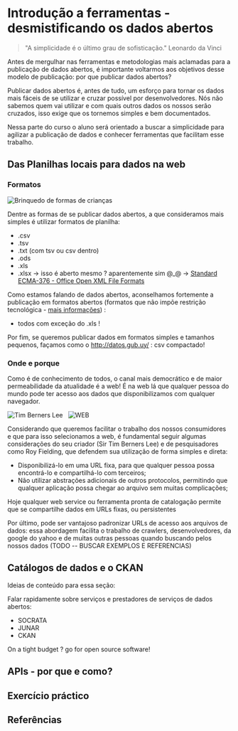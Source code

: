 ﻿Introdução a ferramentas - desmistificando os dados abertos
===========================================================

> "A simplicidade é o último grau de sofisticação."
> Leonardo da Vinci

   Antes de mergulhar nas ferramentas e metodologias mais aclamadas para a publicação de dados abertos, é importante voltarmos aos objetivos desse modelo de publicação: por que publicar dados abertos?
  
   Publicar dados abertos é, antes de tudo, um esforço para tornar os dados mais fáceis de se utilizar e cruzar possível por desenvolvedores. Nós não sabemos quem vai utilizar e com quais outros dados os nossos serão cruzados, isso exige que os tornemos simples e bem documentados.
   
   Nessa parte do curso o aluno será orientado a buscar a simplicidade para agilizar a publicação de dados e conhecer ferramentas que facilitam esse trabalho.

## Das Planilhas locais para dados na web ##

### Formatos ###

![Brinquedo de formas de crianças](http://4.bp.blogspot.com/-QmNc--UT8NM/UJGHobnbzDI/AAAAAAAAAXY/6_lVMxtrx-c/s1600/wooden_toy_shape_sorter_block_box.jpg)

Dentre as formas de se publicar dados abertos, a que consideramos mais simples é utilizar formatos de planilha:
* .csv
* .tsv
* .txt (com tsv ou csv dentro)
* .ods
* .xls
* .xlsx -> isso é aberto mesmo ? aparentemente sim  @_@ -> [Standard ECMA-376 - Office Open XML File Formats](http://www.ecma-international.org/publications/standards/Ecma-376.htm)

Como estamos falando de dados abertos, aconselhamos fortemente a publicação em formatos abertos (formatos que não impõe restrição tecnológica - [mais informações](http://opendefinition.org/)) :
* todos com exceção do .xls !

Por fim, se queremos publicar dados em formatos simples e tamanhos pequenos, façamos como o <http://datos.gub.uy/> : csv compactado!

### Onde e porque ###

Como é de conhecimento de todos, o canal mais democrático e de maior permeabilidade da atualidade é a web! É na web lá que qualquer pessoa do mundo pode ter acesso aos dados que disponibilizamos com qualquer navegador.

![Tim Berners Lee](http://www.scientificamerican.com/media/inline/the-mind-behind-the-web_1.jpg)
&nbsp;
![WEB](http://www.pr-vantage.com/wp-content/uploads/2010/12/Web-Connection-300x232.jpg)

Considerando que queremos facilitar o trabalho dos nossos consumidores e que para isso selecionamos a web, é fundamental seguir algumas considerações do seu criador (Sir Tim Berners Lee) e de pesquisadores como Roy Fielding, que defendem sua utilização de forma simples e direta:
* Disponibilizá-lo em uma URL fixa, para que qualquer pessoa possa encontrá-lo e compartilhá-lo com terceiros;
* Não utilizar abstrações adicionais de outros protocolos, permitindo que qualquer aplicação possa chegar ao arquivo sem muitas complicações;

Hoje qualquer web service ou ferramenta pronta de catalogação permite que se compartilhe dados em URLs fixas, ou persistentes

Por último, pode ser vantajoso padronizar URLs de acesso aos arquivos de dados: essa abordagem facilita o trabalho de crawlers, desenvolvedores, da google do yahoo e de muitas outras pessoas quando buscando pelos nossos dados (TODO -- BUSCAR EXEMPLOS E REFERENCIAS)

## Catálogos de dados e o CKAN ##

Ideias de conteúdo para essa seção:

Falar rapidamente sobre serviços e prestadores de serviços de dados abertos:
* SOCRATA
* JUNAR
* CKAN

On a tight budget ? go for open source software!

## APIs - por que e como? ##

## Exercício práctico ##

## Referências ##
